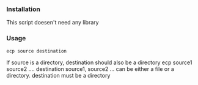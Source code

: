 ### Installation

This script doesen't need any library

### Usage

    ecp source destination
If source is a directory, destination should also be a directory
    ecp source1 source2 .... destination
source1, source2 ... can be either a file or a directory.
destination must be a directory
